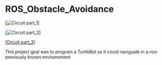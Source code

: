 # ROS_Obstacle_Avoidance

[![Circuit part_1](Media/image/First_step.gif)]

[![Circuit part_2](Media/image/Second_step.gif)]

[!Circuit part_3](Media/image/Third_step.gif)]


This project goal was to program a TurtleBot so it could naviguate in a non previously known environement 

